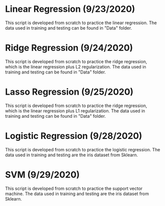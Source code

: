 # Linear Regression (9/23/2020)
This script is developed from scratch to practice the linear regression.
The data used in training and testing can be found in "Data" folder.

# Ridge Regression (9/24/2020)
This script is developed from scratch to practice the ridge regression,
which is the linear regression plus L2 regularization.
The data used in training and testing can be found in "Data" folder.

# Lasso Regression (9/25/2020)
This script is developed from scratch to practice the ridge regression,
which is the linear regression plus L1 regularization.
The data used in training and testing can be found in "Data" folder.

# Logistic Regression (9/28/2020)
This script is developed from scratch to practice the logistic regression.
The data used in training and testing are the iris dataset from Sklearn.

# SVM (9/29/2020)
This script is developed from scratch to practice the support vector machine.
The data used in training and testing are the iris dataset from Sklearn.

